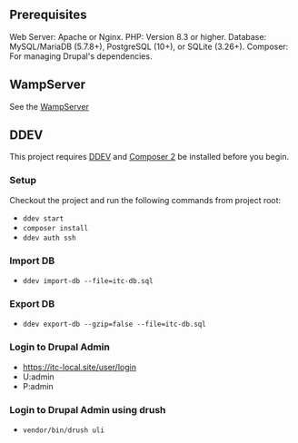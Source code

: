 ## Prerequisites
Web Server: Apache or Nginx.
PHP: Version 8.3 or higher.
Database: MySQL/MariaDB (5.7.8+), PostgreSQL (10+), or SQLite (3.26+).
Composer: For managing Drupal's dependencies.

## WampServer
See the [WampServer](https://www.wampserver.com/en/category/documentation-en/) 

## DDEV
This project requires [DDEV](https://ddev.readthedocs.io/en/latest/users/install/) and [Composer 2](https://getcomposer.org/doc/00-intro.md#installation-linux-unix-macos) be installed before you begin.

### Setup

Checkout the project and run the following commands from project root:

* `ddev start`
* `composer install`
* `ddev auth ssh`

### Import DB
* `ddev import-db --file=itc-db.sql`

### Export DB
* `ddev export-db --gzip=false --file=itc-db.sql`

### Login to Drupal Admin

* https://itc-local.site/user/login
* U:admin
* P:admin

### Login to Drupal Admin using drush
* `vendor/bin/drush uli`

